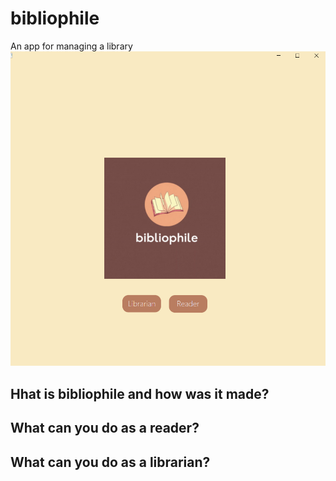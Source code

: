 
<h1>bibliophile</h1>
An app for managing a library
<img src="images/1.png" alt="Starting window"/>
<h2>Hhat is <b>bibliophile</b> and how was it made?</h2>

<h2>What can you do as a reader?</h2>

<h2>What can you do as a librarian?</h2>

